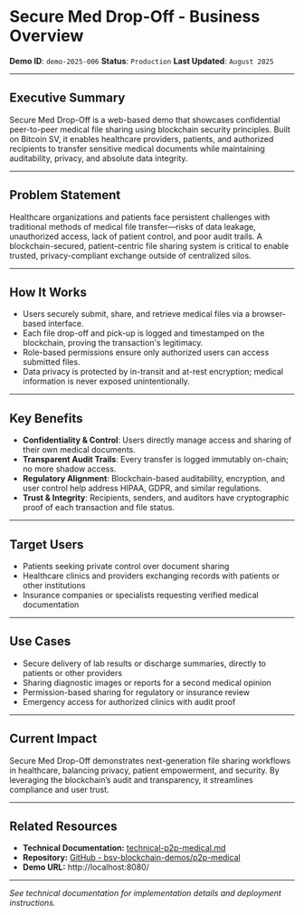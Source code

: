 # Secure Med Drop-Off - Business Overview

**Demo ID**: `demo-2025-006`
**Status**: `Production`
**Last Updated**: `August 2025`

---

## Executive Summary

Secure Med Drop-Off is a web-based demo that showcases confidential peer-to-peer medical file sharing using blockchain security principles. Built on Bitcoin SV, it enables healthcare providers, patients, and authorized recipients to transfer sensitive medical documents while maintaining auditability, privacy, and absolute data integrity.

---

## Problem Statement

Healthcare organizations and patients face persistent challenges with traditional methods of medical file transfer—risks of data leakage, unauthorized access, lack of patient control, and poor audit trails. A blockchain-secured, patient-centric file sharing system is critical to enable trusted, privacy-compliant exchange outside of centralized silos.

---

## How It Works

- Users securely submit, share, and retrieve medical files via a browser-based interface.
- Each file drop-off and pick-up is logged and timestamped on the blockchain, proving the transaction's legitimacy.
- Role-based permissions ensure only authorized users can access submitted files.
- Data privacy is protected by in-transit and at-rest encryption; medical information is never exposed unintentionally.

---

## Key Benefits

- **Confidentiality & Control**: Users directly manage access and sharing of their own medical documents.
- **Transparent Audit Trails**: Every transfer is logged immutably on-chain; no more shadow access.
- **Regulatory Alignment**: Blockchain-based auditability, encryption, and user control help address HIPAA, GDPR, and similar regulations.
- **Trust & Integrity**: Recipients, senders, and auditors have cryptographic proof of each transaction and file status.

---

## Target Users

- Patients seeking private control over document sharing
- Healthcare clinics and providers exchanging records with patients or other institutions
- Insurance companies or specialists requesting verified medical documentation

---

## Use Cases

- Secure delivery of lab results or discharge summaries, directly to patients or other providers
- Sharing diagnostic images or reports for a second medical opinion
- Permission-based sharing for regulatory or insurance review
- Emergency access for authorized clinics with audit proof

---

## Current Impact

Secure Med Drop-Off demonstrates next-generation file sharing workflows in healthcare, balancing privacy, patient empowerment, and security. By leveraging the blockchain’s audit and transparency, it streamlines compliance and user trust.

---

## Related Resources

- **Technical Documentation:** [technical-p2p-medical.md](technical-p2p-medical.md)
- **Repository:** [GitHub - bsv-blockchain-demos/p2p-medical](https://github.com/bsv-blockchain-demos/p2p-medical)
- **Demo URL:** http://localhost:8080/

---

*See technical documentation for implementation details and deployment instructions.*
